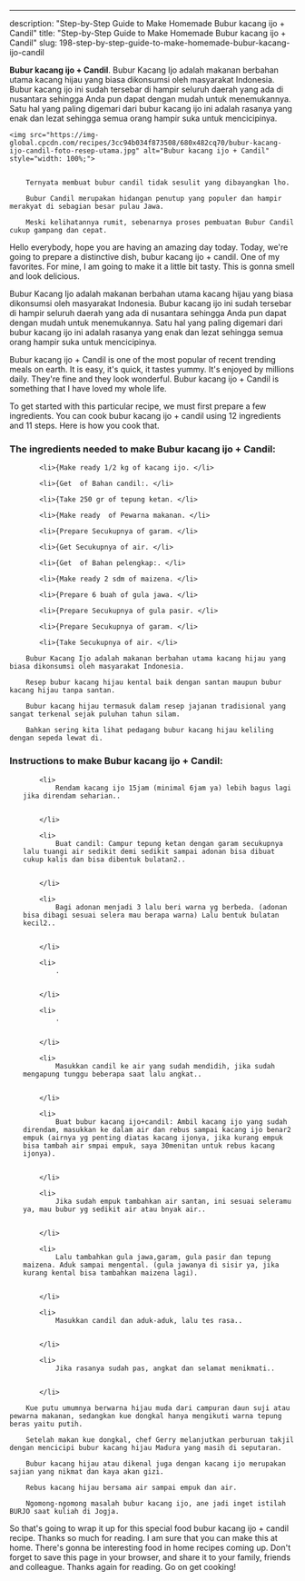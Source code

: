---
description: "Step-by-Step Guide to Make Homemade Bubur kacang ijo + Candil"
title: "Step-by-Step Guide to Make Homemade Bubur kacang ijo + Candil"
slug: 198-step-by-step-guide-to-make-homemade-bubur-kacang-ijo-candil

<p>
	<strong>Bubur kacang ijo + Candil</strong>. 
	Bubur Kacang Ijo adalah makanan berbahan utama kacang hijau yang biasa dikonsumsi oleh masyarakat Indonesia. Bubur kacang ijo ini sudah tersebar di hampir seluruh daerah yang ada di nusantara sehingga Anda pun dapat dengan mudah untuk menemukannya. Satu hal yang paling digemari dari bubur kacang ijo ini adalah rasanya yang enak dan lezat sehingga semua orang hampir suka untuk mencicipinya.
</p>
<p>
	
	<img src="https://img-global.cpcdn.com/recipes/3cc94b034f873508/680x482cq70/bubur-kacang-ijo-candil-foto-resep-utama.jpg" alt="Bubur kacang ijo + Candil" style="width: 100%;">
	
	
		Ternyata membuat bubur candil tidak sesulit yang dibayangkan lho.
	
		Bubur Candil merupakan hidangan penutup yang populer dan hampir merakyat di sebagian besar pulau Jawa.
	
		Meski kelihatannya rumit, sebenarnya proses pembuatan Bubur Candil cukup gampang dan cepat.
	
</p>
<p>
	Hello everybody, hope you are having an amazing day today. Today, we're going to prepare a distinctive dish, bubur kacang ijo + candil. One of my favorites. For mine, I am going to make it a little bit tasty. This is gonna smell and look delicious.
</p>
	
<p>
	Bubur Kacang Ijo adalah makanan berbahan utama kacang hijau yang biasa dikonsumsi oleh masyarakat Indonesia. Bubur kacang ijo ini sudah tersebar di hampir seluruh daerah yang ada di nusantara sehingga Anda pun dapat dengan mudah untuk menemukannya. Satu hal yang paling digemari dari bubur kacang ijo ini adalah rasanya yang enak dan lezat sehingga semua orang hampir suka untuk mencicipinya.
</p>
<p>
	Bubur kacang ijo + Candil is one of the most popular of recent trending meals on earth. It is easy, it's quick, it tastes yummy. It's enjoyed by millions daily. They're fine and they look wonderful. Bubur kacang ijo + Candil is something that I have loved my whole life.
</p>

<p>
To get started with this particular recipe, we must first prepare a few ingredients. You can cook bubur kacang ijo + candil using 12 ingredients and 11 steps. Here is how you cook that.
</p>

<h3>The ingredients needed to make Bubur kacang ijo + Candil:</h3>

<ol>
	
		<li>{Make ready 1/2 kg of kacang ijo. </li>
	
		<li>{Get  of Bahan candil:. </li>
	
		<li>{Take 250 gr of tepung ketan. </li>
	
		<li>{Make ready  of Pewarna makanan. </li>
	
		<li>{Prepare Secukupnya of garam. </li>
	
		<li>{Get Secukupnya of air. </li>
	
		<li>{Get  of Bahan pelengkap:. </li>
	
		<li>{Make ready 2 sdm of maizena. </li>
	
		<li>{Prepare 6 buah of gula jawa. </li>
	
		<li>{Prepare Secukupnya of gula pasir. </li>
	
		<li>{Prepare Secukupnya of garam. </li>
	
		<li>{Take Secukupnya of air. </li>
	
</ol>
<p>
	
		Bubur Kacang Ijo adalah makanan berbahan utama kacang hijau yang biasa dikonsumsi oleh masyarakat Indonesia.
	
		Resep bubur kacang hijau kental baik dengan santan maupun bubur kacang hijau tanpa santan.
	
		Bubur kacang hijau termasuk dalam resep jajanan tradisional yang sangat terkenal sejak puluhan tahun silam.
	
		Bahkan sering kita lihat pedagang bubur kacang hijau keliling dengan sepeda lewat di.
	
</p>

<h3>Instructions to make Bubur kacang ijo + Candil:</h3>

<ol>
	
		<li>
			Rendam kacang ijo 15jam (minimal 6jam ya) lebih bagus lagi jika direndam seharian..
			
			
		</li>
	
		<li>
			Buat candil: Campur tepung ketan dengan garam secukupnya lalu tuangi air sedikit demi sedikit sampai adonan bisa dibuat cukup kalis dan bisa dibentuk bulatan2..
			
			
		</li>
	
		<li>
			Bagi adonan menjadi 3 lalu beri warna yg berbeda. (adonan bisa dibagi sesuai selera mau berapa warna) Lalu bentuk bulatan kecil2..
			
			
		</li>
	
		<li>
			.
			
			
		</li>
	
		<li>
			.
			
			
		</li>
	
		<li>
			Masukkan candil ke air yang sudah mendidih, jika sudah mengapung tunggu beberapa saat lalu angkat..
			
			
		</li>
	
		<li>
			Buat bubur kacang ijo+candil: Ambil kacang ijo yang sudah direndam, masukkan ke dalam air dan rebus sampai kacang ijo benar2 empuk (airnya yg penting diatas kacang ijonya, jika kurang empuk bisa tambah air smpai empuk, saya 30menitan untuk rebus kacang ijonya).
			
			
		</li>
	
		<li>
			Jika sudah empuk tambahkan air santan, ini sesuai seleramu ya, mau bubur yg sedikit air atau bnyak air..
			
			
		</li>
	
		<li>
			Lalu tambahkan gula jawa,garam, gula pasir dan tepung maizena. Aduk sampai mengental. (gula jawanya di sisir ya, jika kurang kental bisa tambahkan maizena lagi).
			
			
		</li>
	
		<li>
			Masukkan candil dan aduk-aduk, lalu tes rasa..
			
			
		</li>
	
		<li>
			Jika rasanya sudah pas, angkat dan selamat menikmati..
			
			
		</li>
	
</ol>

<p>
	
		Kue putu umumnya berwarna hijau muda dari campuran daun suji atau pewarna makanan, sedangkan kue dongkal hanya mengikuti warna tepung beras yaitu putih.
	
		Setelah makan kue dongkal, chef Gerry melanjutkan perburuan takjil dengan mencicipi bubur kacang hijau Madura yang masih di seputaran.
	
		Bubur kacang hijau atau dikenal juga dengan kacang ijo merupakan sajian yang nikmat dan kaya akan gizi.
	
		Rebus kacang hijau bersama air sampai empuk dan air.
	
		Ngomong-ngomong masalah bubur kacang ijo, ane jadi inget istilah BURJO saat kuliah di Jogja.
	
</p>

<p>
	So that's going to wrap it up for this special food bubur kacang ijo + candil recipe. Thanks so much for reading. I am sure that you can make this at home. There's gonna be interesting food in home recipes coming up. Don't forget to save this page in your browser, and share it to your family, friends and colleague. Thanks again for reading. Go on get cooking!
</p>

